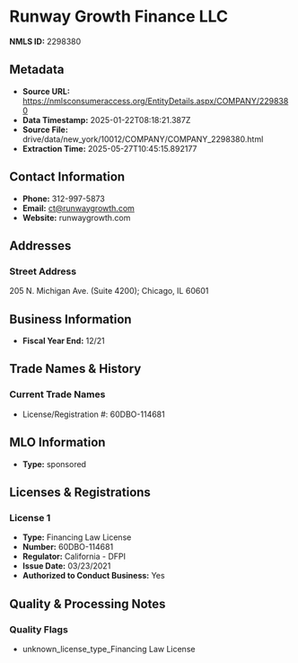 # Runway Growth Finance LLC

**NMLS ID:** 2298380

## Metadata
- **Source URL:** https://nmlsconsumeraccess.org/EntityDetails.aspx/COMPANY/2298380
- **Data Timestamp:** 2025-01-22T08:18:21.387Z
- **Source File:** drive/data/new_york/10012/COMPANY/COMPANY_2298380.html
- **Extraction Time:** 2025-05-27T10:45:15.892177

## Contact Information
- **Phone:** 312-997-5873
- **Email:** ct@runwaygrowth.com
- **Website:** runwaygrowth.com

## Addresses
### Street Address
205 N. Michigan Ave. (Suite 4200); Chicago, IL 60601

## Business Information
- **Fiscal Year End:** 12/21

## Trade Names & History
### Current Trade Names
- License/Registration #: 60DBO-114681

## MLO Information
- **Type:** sponsored

## Licenses & Registrations

### License 1
- **Type:** Financing Law License
- **Number:** 60DBO-114681
- **Regulator:** California - DFPI
- **Issue Date:** 03/23/2021
- **Authorized to Conduct Business:** Yes

## Quality & Processing Notes
### Quality Flags
- unknown_license_type_Financing Law License

